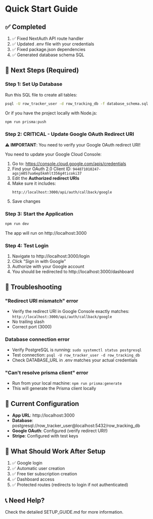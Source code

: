 # Quick Start Guide

## ✅ Completed
1. ✅ Fixed NextAuth API route handler
2. ✅ Updated .env file with your credentials
3. ✅ Fixed package.json dependencies
4. ✅ Generated database schema SQL

## 🔧 Next Steps (Required)

### Step 1: Set Up Database

Run this SQL file to create all tables:

```bash
psql -U row_tracker_user -d row_tracking_db -f database_schema.sql
```

Or if you have the project locally with Node.js:

```bash
npm run prisma:push
```

### Step 2: **CRITICAL** - Update Google OAuth Redirect URI

⚠️ **IMPORTANT**: You need to verify your Google OAuth redirect URI!

You need to update your Google Cloud Console:

1. Go to: https://console.cloud.google.com/apis/credentials
2. Find your OAuth 2.0 Client ID: `944871010247-agsjm057ua6ep5kmhlt356g4ticoki37`
3. Edit the **Authorized redirect URIs**
4. Make sure it includes:
   ```
   http://localhost:3000/api/auth/callback/google
   ```
5. Save changes

### Step 3: Start the Application

```bash
npm run dev
```

The app will run on http://localhost:3000

### Step 4: Test Login

1. Navigate to http://localhost:3000/login
2. Click "Sign in with Google"
3. Authorize with your Google account
4. You should be redirected to http://localhost:3000/dashboard

## 🐛 Troubleshooting

### "Redirect URI mismatch" error
- Verify the redirect URI in Google Console exactly matches: `http://localhost:3000/api/auth/callback/google`
- No trailing slash
- Correct port (3000)

### Database connection error
- Verify PostgreSQL is running: `sudo systemctl status postgresql`
- Test connection: `psql -U row_tracker_user -d row_tracking_db`
- Check DATABASE_URL in .env matches your actual credentials

### "Can't resolve prisma client" error
- Run from your local machine: `npm run prisma:generate`
- This will generate the Prisma client locally

## 📝 Current Configuration

- **App URL**: http://localhost:3000
- **Database**: postgresql://row_tracker_user@localhost:5432/row_tracking_db
- **Google OAuth**: Configured (verify redirect URI!)
- **Stripe**: Configured with test keys

## 🎯 What Should Work After Setup

1. ✅ Google login
2. ✅ Automatic user creation
3. ✅ Free tier subscription creation
4. ✅ Dashboard access
5. ✅ Protected routes (redirects to login if not authenticated)

## 📞 Need Help?

Check the detailed SETUP_GUIDE.md for more information.
